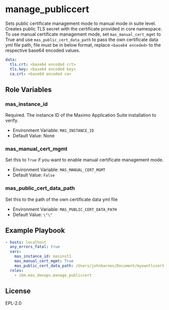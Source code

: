 manage_publiccert
============

Sets public certificate management mode to manual mode in suite level. Creates public TLS secret with the certificate provided in core namespace. To use manual certificate management mode, set `mas_manual_cert_mgmt` to True and use `mas_public_cert_data_path` to pass the own certificate data yml file path, file must be in below format, replace `<base64 encoded>` to the respective base64 encoded values.
```yaml
data:
  tls.crt: <base64 encoded crt>
  tls.key: <base64 encoded key>
  ca.crt: <base64 encoded ca>
```

Role Variables
--------------

### mas_instance_id
Required.  The instance ID of the Maximo Application Suite installation to verify.

- Environment Variable: `MAS_INSTANCE_ID`
- Default Value: None

### mas_manual_cert_mgmt
Set this to `True` if you want to enable manual certificate management mode.

- Environment Variable: `MAS_MANUAL_CERT_MGMT`
- Default Value: `False`

### mas_public_cert_data_path
Set this to the path of the own certificate data yml file

- Environment Variable: `MAS_PUBLIC_CERT_DATA_PATH`
- Default Value: `\"\"`


Example Playbook
----------------

```yaml
- hosts: localhost
  any_errors_fatal: true
  vars:
    mas_instance_id: masinst1
    mas_manual_cert_mgmt: True
    mas_public_cert_data_path: /Users/johnbarnes/Document/myowntlscert.yml
  roles:
    - ibm.mas_devops.manage_publiccert

```

License
-------

EPL-2.0
